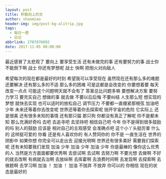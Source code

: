 ```yaml
---
layout: post
title: 积极向上的文
author: shaomiao
header-img: img/post-bg-alitrip.jpg
tags:
  - 每日一更
  - 日记
abbrlink: 2707876092
date: 2017-11-05 00:00:00
---
```


最近感冒了太悲观了 要向上 要享受生活 还有未做完的事 还有要努力的事
战士你不能倒下啊 战士 你还有梦想呢 战士 快啊 把炮火对向敌人

希望每次的现在都是最好的时刻 希望我可以享受现在 虽然现在还有那么多的难题 还要解决 还有那么多的不适 那么多的困难 可是这都是会改变的 你要想着要 每天改变一点点 可能这个问题明天就不会有了 答案总比问题多嘛 要想解决方案 要努力学习 要充实自己 想做的事 就去做 不要以后后悔 不要纠结 人生那么短 想实现的梦想 就快去实现 也可以适时的放松自己 调节压力 不要都一直绷紧那根弦 加油吧 少年 未来还等着你去改变呢 
世界还等着你去探索呢 抛开宇宙的危险 它实际上 还是很美 还有很多未知的事情 还有那只猫 那只狗 你都没有真正了解呢 你不是都未知 那么充满好奇吗 去吧 去追寻吧 去坚持吧 相信自己吧 今年 你不是得到很多鼓励的吗 别人的鼓励 应该是 相对自己的主观感受 会准确点吧 这个小丫头挺厉害 什么的 这样挺可爱的 你看 还是有人喜欢你的 有人赞同你的 你不是 一直生活在 世界的阴影中 如果你想 你完全可以走出去 迎接光明啊  世界还有很多美好 需要我们探索呢 还有未知要我们发现 加油 少年 加油 少年 加油 少年 你是最棒的 像你这么优秀的人 当然是方方面面都要优秀啊 去尝试啊 去试啊 去努力啊 不要光想 去做啊 不好的就去改啊 有病就去治啊 去放纵啊 去挥霍啊 去浪费时间啊 去发现啊 去探索啊 去做题啊 去学习啊 加油 ！ 加油 ！ 加油 不抛弃 不放弃 你可以的 你相信 现在的状态是最好的 
